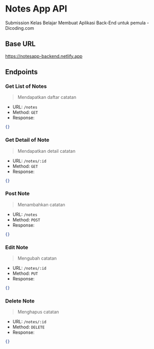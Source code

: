 # Notes App API
Submission Kelas Belajar Membuat Aplikasi Back-End untuk pemula - Dicoding.com


## Base URL

https://notesapp-backend.netlify.app

## Endpoints

### Get List of Notes

> Mendapatkan daftar catatan

- URL: `/notes`
- Method: `GET`
- Response:

```json
{}
```

### Get Detail of Note

> Mendapatkan detail catatan

- URL: `/notes/:id`
- Method: `GET`
- Response:

```json
{}
```

### Post Note

> Menambahkan catatan

- URL: `/notes`
- Method: `POST`
- Response:

```json
{}
```

### Edit Note

> Mengubah catatan

- URL: `/notes/:id`
- Method: `PUT`
- Response:

```json
{}
```

### Delete Note

> Menghapus catatan

- URL: `/notes/:id`
- Method: `DELETE`
- Response:

```json
{}
```

